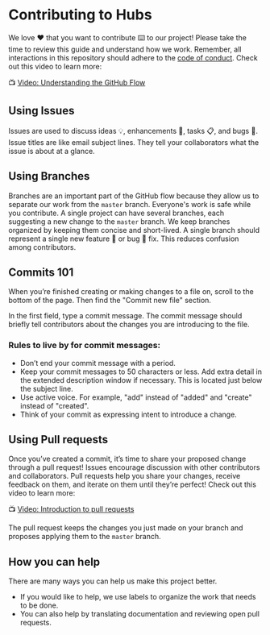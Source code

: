 # Contributing to Hubs

We love :heart: that you want to contribute :keyboard: to our project! Please take the time to review this guide and understand how we work. Remember, all interactions in this repository should adhere to the [code of conduct](code-of-conduct.md). Check out this video to learn more:

:tv: [Video: Understanding the GitHub Flow](https://www.youtube.com/watch?v=PBI2Rz-ZOxU)

## Using Issues

Issues are used to discuss ideas :bulb:, enhancements :rocket:, tasks :clipboard:, and bugs :bug:. Issue titles are like email subject lines. They tell your collaborators what the issue is about at a glance.

## Using Branches

Branches are an important part of the GitHub flow because they allow us to separate our work from the `master` branch. Everyone's work is safe while you contribute. A single project can have several branches, each suggesting a new change to the `master` branch. We keep branches organized by keeping them concise and short-lived. A single branch should represent a single new feature :rocket: or bug :bug: fix. This reduces confusion among contributors.

## Commits 101

When you’re finished creating or making changes to a file on, scroll to the bottom of the page. Then find the "Commit new file" section.

In the first field, type a commit message. The commit message should briefly tell contributors about the changes you are introducing to the file.

### Rules to live by for commit messages:

- Don’t end your commit message with a period.
- Keep your commit messages to 50 characters or less. Add extra detail in the extended description window if necessary. This is located just below the subject line.
- Use active voice. For example, "add" instead of "added" and "create" instead of "created".
- Think of your commit as expressing intent to introduce a change.

## Using Pull requests

Once you’ve created a commit, it’s time to share your proposed change through a pull request! Issues encourage discussion with other contributors and collaborators. Pull requests help you share your changes, receive feedback on them, and iterate on them until they’re perfect! Check out this video to learn more:

:tv: [Video: Introduction to pull requests](https://youtu.be/kJr-PIfLDl4)

The pull request keeps the changes you just made on your branch and proposes applying them to the `master` branch.

## How you can help

There are many ways you can help us make this project better.
- If you would like to help, we use labels to organize the work that needs to be done.
- You can also help by translating documentation and reviewing open pull requests.
